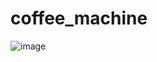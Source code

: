 # coffee_machine
![image](https://user-images.githubusercontent.com/85635340/124810971-7ac4e080-df51-11eb-87a3-9f6d82252796.png)
